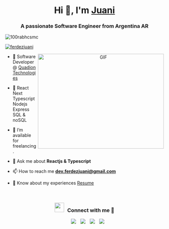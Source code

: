 <h1 align="center">Hi 👋, I'm <a href="https://100rabhcsmc.github.io/Me.io/" target="blank">
Juani</a></h1>
<h3 align="center">A passionate Software Engineer from Argentina AR</h3>

<p align="left"> <img src="https://komarev.com/ghpvc/?username=ferdezjuani&label=Profile%20views&color=0e75b6&style=flat" alt="100rabhcsmc" /> </p>

<p align="left"> <a href="https://twitter.com/ferdezjuani" target="blank"><img src="https://img.shields.io/twitter/follow/ferdezjuani?logo=twitter&style=for-the-badge" alt="ferdezjuani" /></a> </p>

<a target="_blank" align="center">
  <img align="right" top="500" height="300" width="400" alt="GIF" src="https://media.giphy.com/media/SWoSkN6DxTszqIKEqv/giphy.gif">
</a>

- 🔭 Software Developer @ <a href="https://www.quadiontech.com/" target="blank">Quadion Technologies</a>

- 🌱 React Next Typescript Nodejs Express SQL & noSQL

- 🤝 I’m available for freelancing.

- 💬 Ask me about **Reactjs & Typescript**

- 📫 How to reach me **dev.ferdezjuani@gmail.com**

- 📄 Know about my experiences <a href="https://www.ferdezjuani.xyz" target="blank">Resume</a>
<br/>
<h3 align="center" > <img src="https://media.giphy.com/media/iY8CRBdQXODJSCERIr/giphy.gif" width="30" height="30" style="margin-right: 10px;">Connect with me 🤝 </h3>

<p align="center">

 <div align="center"  class="icons-social" style="margin-left: 10px;">
        <a style="margin-left: 10px;"  target="_blank" href="https://www.linkedin.com/in/ferdezjuanignacio/">
			<img src="https://img.icons8.com/doodle/40/000000/linkedin--v2.png"></a>
        <a style="margin-left: 10px;" target="_blank" href="https://github.com/ferdezjuani">
		<img src="https://img.icons8.com/doodle/40/000000/github--v1.png"></a>
		<a style="margin-left: 10px;" target="_blank" href="https://twitter.com/ferdezjuani">
			<img src="https://img.icons8.com/doodle/1x/twitter-squared--v2.png" ></a>
		<a style="margin-left: 10px;" target="_blank" href="https://www.youtube.com/channel/UCsI8lFrZezblphj5BmH2sLQ">
				<img src="https://img.icons8.com/doodle/1x/youtube--v2.png" ></a>
      </div>

</p>
